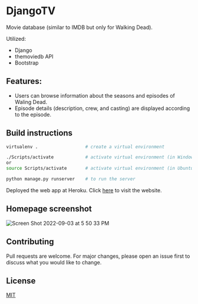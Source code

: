 # DjangoTV

Movie database (similar to IMDB but only for Walking Dead).

Utilized:

* Django
* themoviedb API 
* Bootstrap 

## Features:
* Users can browse information about the seasons and episodes of Waling Dead.
* Episode details (description, crew, and casting) are displayed according to the episode.

## Build instructions


```bash
virtualenv .                  # create a virtual environment

./Scripts/activate            # activate virtual environment (in Windows)
or 
source Scripts/activate       # activate virtual environment (in Ubuntu)

python manage.py runserver    # to run the server

```

Deployed the web app at Heroku. Click [here](https://djangotv2019.herokuapp.com) to visit the website.

## Homepage screenshot

![Screen Shot 2022-09-03 at 5 50 33 PM](https://user-images.githubusercontent.com/10362940/188291230-1ea49dcd-4db3-407c-a66c-288b5d1f872c.png)

## Contributing
Pull requests are welcome. For major changes, please open an issue first to discuss what you would like to change.



## License
[MIT](https://choosealicense.com/licenses/mit/)
